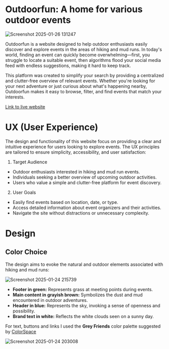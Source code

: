 # Outdoorfun: A home for various outdoor events

![Screenshot 2025-01-26 131247](https://github.com/user-attachments/assets/0f1456dd-3fa2-476a-93ec-7a6db253b71c)

Outdoorfun is a website designed to help outdoor enthusiasts easily discover and explore events in the areas of hiking and mud runs. In today's world, finding an event can quickly become overwhelming—first, you struggle to locate a suitable event, then algorithms flood your social media feed with endless suggestions, making it hard to keep track.

This platform was created to simplify your search by providing a centralized and clutter-free overview of relevant events. Whether you're looking for your next adventure or just curious about what's happening nearby, Outdoorfun makes it easy to browse, filter, and find events that match your interests.

[Link to live website](https://outdoorfun-e7358f3cd44a.herokuapp.com/)

# UX (User Experience)
The design and functionality of this website focus on providing a clear and intuitive experience for users looking to explore events. The UX principles are tailored to ensure simplicity, accessibility, and user satisfaction:

1. Target Audience
- Outdoor enthusiasts interested in hiking and mud run events.
- Individuals seeking a better overview of upcoming outdoor activities.
- Users who value a simple and clutter-free platform for event discovery.
2. User Goals
- Easily find events based on location, date, or type.
- Access detailed information about event organizers and their activities.
- Navigate the site without distractions or unnecessary complexity.

# Design
## Color Choice
The design aims to evoke the natural and outdoor elements associated with hiking and mud runs:

![Screenshot 2025-01-24 215739](https://github.com/user-attachments/assets/0dc90274-1e77-46db-a54d-446ae884abf0)

- **Footer in green:** Represents grass at meeting points during events.
- **Main content in grayish brown:** Symbolizes the dust and mud encountered in outdoor adventures.
- **Header in blue:** Represents the sky, invoking a sense of openness and possibility.
- **Brand text in white:** Reflects the white clouds seen on a sunny day.

For text, buttons and links I used the **Grey Friends** color palette suggested by [ColorSpace](https://mycolor.space/?hex=%23D8D4D1&sub=1)

![Screenshot 2025-01-24 203008](https://github.com/user-attachments/assets/2457f25e-b7f9-42c1-a321-728435e9014f)
